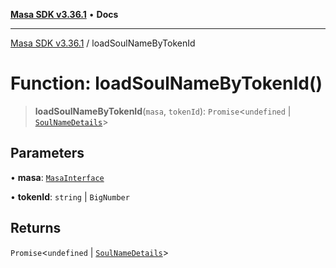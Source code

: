 [**Masa SDK v3.36.1**](../README.md) • **Docs**

***

[Masa SDK v3.36.1](../globals.md) / loadSoulNameByTokenId

# Function: loadSoulNameByTokenId()

> **loadSoulNameByTokenId**(`masa`, `tokenId`): `Promise`\<`undefined` \| [`SoulNameDetails`](../interfaces/SoulNameDetails.md)\>

## Parameters

• **masa**: [`MasaInterface`](../interfaces/MasaInterface.md)

• **tokenId**: `string` \| `BigNumber`

## Returns

`Promise`\<`undefined` \| [`SoulNameDetails`](../interfaces/SoulNameDetails.md)\>
